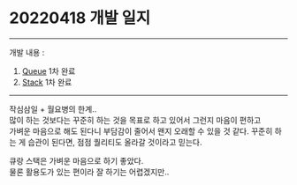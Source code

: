 # 20220418 개발 일지
***
개발 내용 :
1. [Queue](../data_structure/queue.md) 1차 완료
2. [Stack](../data_structure/stack.md) 1차 완료
***
작심삼일 + 월요병의 한계..  
많이 하는 것보다는 꾸준히 하는 것을 목표로 하고 있어서 그런지 마음이 편하고  
가벼운 마음으로 해도 된다니 부담감이 줄어서 왠지 오래할 수 있을 것 같다.
꾸준히 하는 게 습관이 된다면, 점점 퀄리티도 올라갈 것이라고 믿는다.

큐랑 스택은 가벼운 마음으로 하기 좋았다.  
물론 활용도가 있는 편이라 잘 하기는 어렵겠지만..